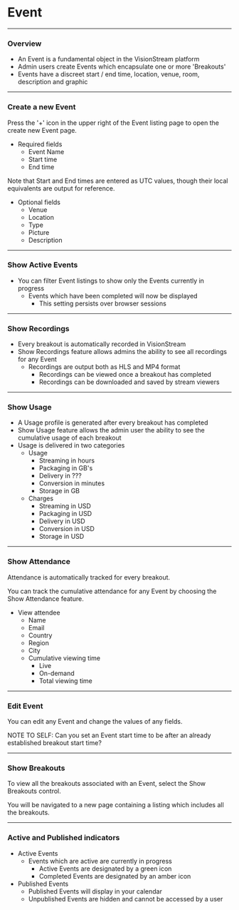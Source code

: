 # Event

---

### Overview

* An Event is a fundamental object in the VisionStream platform
* Admin users create Events which encapsulate one or more 'Breakouts'
* Events have a discreet start / end time, location, venue, room, description and graphic

---

### Create a new Event

Press the '+' icon in the upper right of the Event listing page to open the create new Event page.

* Required fields
  - Event Name
  - Start time
  - End time

Note that Start and End times are entered as UTC values, though their local equivalents are output for reference.

* Optional fields
  - Venue
  - Location
  - Type
  - Picture
  - Description

---

### Show Active Events
* You can filter Event listings to show only the Events currently in progress
  - Events which have been completed will now be displayed
    - This setting persists over browser sessions
---

### Show Recordings
* Every breakout is automatically recorded in VisionStream
* Show Recordings feature allows admins the ability to see all recordings for any Event
    - Recordings are output both as HLS and MP4 format
      - Recordings can be viewed once a breakout has completed
      - Recordings can be downloaded and saved by stream viewers
---

### Show Usage

* A Usage profile is generated after every breakout has completed
* Show Usage feature allows the admin user the ability to see the cumulative usage of each breakout
* Usage is delivered in two categories
  - Usage
    - Streaming in hours
    - Packaging in GB's
    - Delivery in ???
    - Conversion in minutes
    - Storage in GB
  - Charges
    - Streaming in USD
    - Packaging in USD
    - Delivery in USD
    - Conversion in USD
    - Storage in USD
---

### Show Attendance

Attendance is automatically tracked for every breakout.

You can track the cumulative attendance for any Event by choosing the Show Attendance feature.

* View attendee
  - Name
  - Email
  - Country
  - Region
  - City
  - Cumulative viewing time
    - Live  
    - On-demand 
    - Total viewing time
---

### Edit Event

You can edit any Event and change the values of any fields.

NOTE TO SELF: Can you set an Event start time to be after an already established breakout start time?

---

### Show Breakouts

To view all the breakouts associated with an Event, select the Show Breakouts control.

You will be navigated to a new page containing a listing which includes all the breakouts.

---

### Active and Published indicators

* Active Events
  - Events which are active are currently in progress
    - Active Events are designated by a green icon 
    - Completed Events are designated by an amber icon
* Published Events
  - Published Events will display in your calendar
  - Unpublished Events are hidden and cannot be accessed by a user

